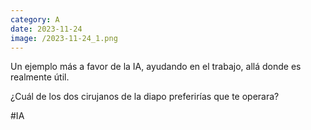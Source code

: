 ```yaml
--- 
category: A 
date: 2023-11-24 
image: /2023-11-24_1.png 
--- 
```


Un ejemplo más a favor de la IA, ayudando en el trabajo, allá donde es realmente útil. 

¿Cuál de los dos cirujanos de la diapo preferirías que te operara?

#IA